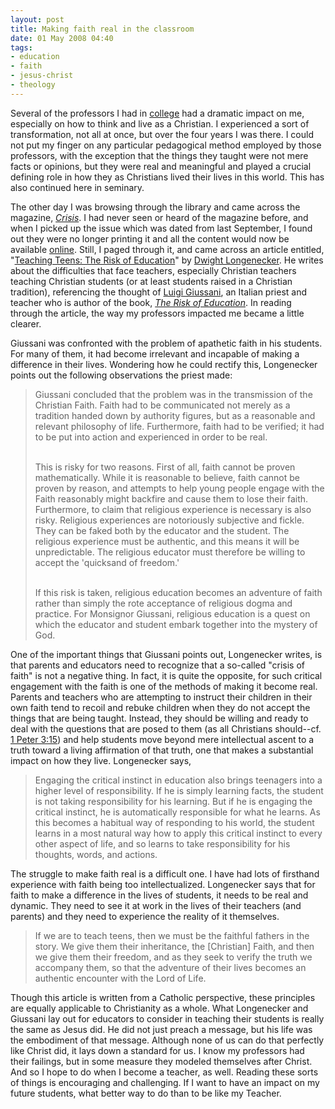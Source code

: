 ```yaml
---
layout: post
title: Making faith real in the classroom
date: 01 May 2008 04:40
tags:
- education
- faith
- jesus-christ
- theology
---
```

<p>Several of the professors I had in <a href="http://www.redeemer.ca/">college</a> had a dramatic impact on me, especially on how to think and live as a Christian.  I experienced a sort of transformation, not all at once, but over the four years I was there.  I could not put my finger on any particular pedagogical method employed by those professors, with the exception that the things they taught were not mere facts or opinions, but they were real and meaningful and played a crucial defining role in how they as Christians lived their lives in this world. This has also continued here in seminary.</p>
<p>The other day I was browsing through the library and came across the magazine, <a href="http://insidecatholic.com/Joomla/index.php?option=com_magazine&amp;func=show_magazine&amp;id=1&amp;Itemid=19"><em>Crisis</em></a>.  I had never seen or heard of the magazine before, and when I picked up the issue which was dated from last September, I found out they were no longer printing it and all the content would now be available <a href="http://www.insidecatholic.com/">online</a>.  Still, I paged through it, and came across an article entitled, "<a href="http://insidecatholic.com/Joomla/index.php?option=com_content&amp;task=view&amp;id=64&amp;Itemid=48">Teaching Teens: The Risk of Education</a>" by <a href="http://www.dwightlongenecker.com/">Dwight Longenecker</a>.  He writes about the difficulties that face teachers, especially Christian teachers teaching Christian students (or at least students raised in a Christian tradition), referencing the thought of <a href="http://en.wikipedia.org/wiki/Luigi_Giussani">Luigi Giussani</a>, an Italian priest and teacher who is author of the book, <a href="http://www.amazon.com/Risk-Education-Discovering-Ultimate-Destiny/dp/0824518993/ref=pd_bbs_sr_1?ie=UTF8&amp;s=books&amp;qid=1209588232&amp;sr=8-1"><em>The Risk of Education</em></a>.  In reading through the article, the way my professors impacted me became a little clearer.</p>
<p>Giussani was confronted with the problem of apathetic faith in his students.  For many of them, it had become irrelevant and incapable of making a difference in their lives.  Wondering how he could rectify this, Longenecker points out the following observations the priest made:</p>

<blockquote>
Giussani concluded that the problem was in the transmission of the Christian Faith. Faith had to be communicated not merely as a tradition handed down by authority figures, but as a reasonable and relevant philosophy of life. Furthermore, faith had to be verified; it had to be put into action and experienced in order to be real.<br /><br />

This is risky for two reasons. First of all, faith cannot be proven mathematically. While it is reasonable to believe, faith cannot be proven by reason, and attempts to help young people engage with the Faith reasonably might backfire and cause them to lose their faith. Furthermore, to claim that religious experience is necessary is also risky. Religious experiences are notoriously subjective and fickle. They can be faked both by the educator and the student. The religious experience must be authentic, and this means it will be unpredictable. The religious educator must therefore be willing to accept the 'quicksand of freedom.'<br /><br />

If this risk is taken, religious education becomes an adventure of faith rather than simply the rote acceptance of religious dogma and practice. For Monsignor Giussani, religious education is a quest on which the educator and student embark together into the mystery of God.
</blockquote>

<p>One of the important things that Giussani points out, Longenecker writes, is that parents and educators need to recognize that a so-called "crisis of faith" is not a negative thing.  In fact, it is quite the opposite, for such critical engagement with the faith is one of the methods of making it become real.  Parents and teachers who are attempting to instruct their children in their own faith tend to recoil and rebuke children when they do not accept the things that are being taught.  Instead, they should be willing and ready to deal with the questions that are posed to them (as all Christians should--cf. <a href="http://www.biblegateway.com/passage/?search=1%20peter%203:15&amp;version=47;">1 Peter 3:15</a>) and help students move beyond mere intellectual ascent to a truth toward a living affirmation of that truth, one that makes a substantial impact on how they live.  Longenecker says,</p>

<blockquote>
Engaging the critical instinct in education also brings teenagers into a higher level of responsibility. If he is simply learning facts, the student is not taking responsibility for his learning. But if he is engaging the critical instinct, he is automatically responsible for what he learns. As this becomes a habitual way of responding to his world, the student learns in a most natural way how to apply this critical instinct to every other aspect of life, and so learns to take responsibility for his thoughts, words, and actions.
</blockquote>

<p>The struggle to make faith real is a difficult one.  I have had lots of firsthand experience with faith being too intellectualized.  Longenecker says that for faith to make a difference in the lives of students, it needs to be real and dynamic.  They need to see it at work in the lives of their teachers (and parents) and they need to experience the reality of it themselves.</p>

<blockquote>
If we are to teach teens, then we must be the faithful fathers in the story. We give them their inheritance, the [Christian] Faith, and then we give them their freedom, and as they seek to verify the truth we accompany them, so that the adventure of their lives becomes an authentic encounter with the Lord of Life.
</blockquote>

Though this article is written from a Catholic perspective, these principles are equally applicable to Christianity as a whole.  What Longenecker and Giussani lay out for educators to consider in teaching their students is really the same as Jesus did.  He did not just preach a message, but his life was the embodiment of that message.  Although none of us can do that perfectly like Christ did, it lays down a standard for us.  I know my professors had their failings, but in some measure they modeled themselves after Christ.  And so I hope to do when I become a teacher, as well.  Reading these sorts of things is encouraging and challenging.  If I want to have an impact on my future students, what better way to do than to be like my Teacher.
